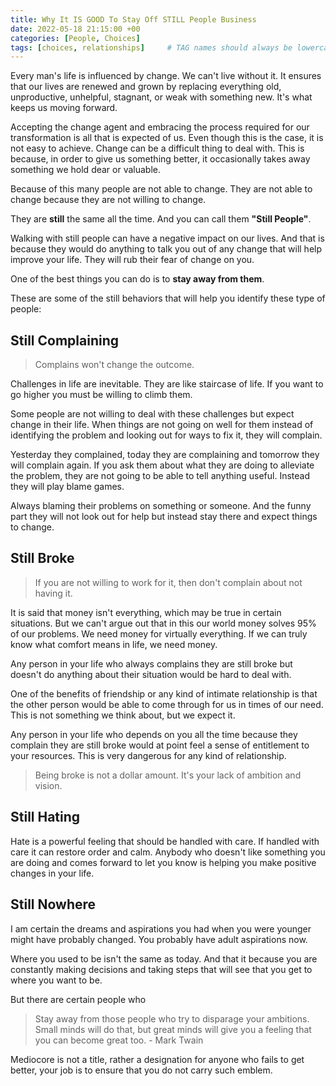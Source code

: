 ```yaml
---
title: Why It IS GOOD To Stay Off STILL People Business
date: 2022-05-18 21:15:00 +00
categories: [People, Choices]
tags: [choices, relationships]     # TAG names should always be lowercase
---
```


Every man's life is influenced by change. We can't live without it. It ensures that our lives are renewed and grown by replacing everything old, unproductive, unhelpful, stagnant, or weak with something new. It's what keeps us moving forward.

Accepting the change agent and embracing the process required for our transformation is all that is expected of us. Even though this is the case, it is not easy to achieve. Change can be a difficult thing to deal with. This is because, in order to give us something better, it occasionally takes away something we hold dear or valuable.

Because of this many people are not able to change. They are not able to change because they are not willing to change.

They are **still** the same all the time. And you can call them **"Still People"**.

Walking with still people can have a negative impact on our lives. And that is because they would do anything to talk you out of any change that will help improve your life. They will rub their fear of change on you.

One of the best things you can do is to **stay away from them**.

These are some of the still behaviors that will help you identify these type of people:

## Still Complaining

> Complains won't change the outcome.

Challenges in life are inevitable. They are like staircase of life. If you want to go higher you must be willing to climb them. 

Some people are not willing to deal with these challenges but expect change in their life. When things are not going on well for them instead of identifying the problem and looking out for ways to fix it, they will complain.

Yesterday they complained, today they are complaining and tomorrow they will complain again. If you ask them about what they are doing to alleviate the problem, they are not going to be able to tell anything useful. Instead they will play blame games. 

Always blaming their problems on something or someone. And the funny part they will not look out for help but instead stay there and expect things to change. 

## Still Broke

> If you are not willing to work for it, then don't complain about not having it.

It is said that money isn't everything, which may be true in certain situations. But we can't argue out that in this our world money solves 95% of our problems. We need money for virtually everything. If we can truly know what comfort means in life, we need money. 

Any person in your life who always complains they are still broke but doesn't do anything about their situation would be hard to deal with.

One of the benefits of friendship or any kind of intimate relationship is that the other person would be able to come through for us in times of our need. This is not something we think about, but we expect it.

Any person in your life who depends on you all the time because they complain they are still broke would at point feel a sense of entitlement to your resources. This is very dangerous for any kind of relationship.

> Being broke is not a dollar amount. It's your lack of ambition and vision.


## Still Hating

Hate is a powerful feeling that should be handled with care. If handled with care it can restore order and calm. Anybody who doesn't like something you are doing and comes forward to let you know is helping you make positive changes in your life. 



## Still Nowhere

I am certain the dreams and aspirations you had when you were younger might have probably changed. You probably have adult aspirations now. 

Where you used to be isn't the same as today. And that it because you are constantly making decisions and taking steps that will see that you get to where you want to be.

But there are certain people who 



> Stay away from those people who try to disparage your ambitions. Small minds will do that, but great minds will give you a feeling that you can become great too. - Mark Twain

Mediocore is not a title, rather a designation for anyone who fails to get better, your job is to ensure that you do not carry such emblem.